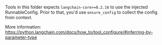 Tools in this folder expects `langchain-core>=0.2.16` to use the injected RunnableConfig. Prior to that, you'd use `ensure_config` to collect the config from context.

More information: https://python.langchain.com/docs/how_to/tool_configure/#inferring-by-parameter-type
